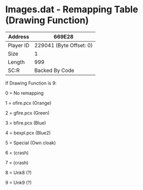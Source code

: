 #  Images.dat - Remapping Table (Drawing Function)
Address   | 669E28
----------|-------------
Player ID | 229041 (Byte Offset: 0)
Size 	  | 1
Length 	  | 999
SC:R      | Backed By Code

If Drawing Function is 9: 
0 = No remapping 
1 = ofire.pcx (Orange) 
2 = gfire.pcx (Green) 
3 = bfire.pcx (Blue) 
4 = bexpl.pcx (Blue2) 
5 = Special (Own cloak) 
6 = (crash) 
7 = (crash) 
8 = Unk8 (?) 
9 = Unk9 (?)
